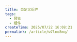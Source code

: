 ```yaml
---
title: 自定义组件
tags:
  - 预览
  - 组件
createTime: 2025/07/22 16:08:21
permalink: /article/w7lno8mq/
---
```


<CustomComponent />
